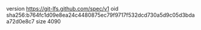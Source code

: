 version https://git-lfs.github.com/spec/v1
oid sha256:b764fc1d09e8ea24c4480875ec79f9717f532dcd730a5d9c05d3bdaa72d0e8c7
size 4090
